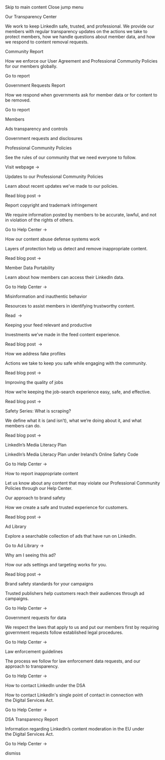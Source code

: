 Skip to main content
Close jump menu

Our Transparency Center

We work to keep LinkedIn safe, trusted, and professional. We provide our members with regular transparency updates on the actions we take to protect members, how we handle questions about member data, and how we respond to content removal requests. 

Community Report




How we enforce our User Agreement and Professional Community Policies for our members globally.

Go to report

Government Requests Report


How we respond when governments ask for member data or for content to be removed.

Go to report

Members

Ads transparency and controls

Government requests and disclosures

Professional Community Policies


See the rules of our community that we need everyone to follow.

Visit webpage →


Updates to our Professional Community Policies


Learn about recent updates we’ve made to our policies. 

Read blog post →

Report copyright and trademark infringement


We require information posted by members to be accurate, lawful, and not in violation of the rights of others.

Go to Help Center →

How our content abuse defense systems work


Layers of protection help us detect and remove inappropriate content.


Read blog post →

Member Data Portability




Learn about how members can access their LinkedIn data.


Go to Help Center →

Misinformation and inauthentic behavior


Resources to assist members in identifying trustworthy content.



Read  →

Keeping your feed relevant and productive


Investments we’ve made in the feed content experience.


Read blog post  →

How we address fake profiles




Actions we take to keep you safe while engaging with the community.


Read blog post →

Improving the quality of jobs



How we’re keeping the job-search experience easy, safe, and effective.


Read blog post →

Safety Series: What is scraping?


We define what it is (and isn’t), what we’re doing about it, and what members can do.


Read blog post →

LinkedIn’s Media Literacy Plan


LinkedIn’s Media Literacy Plan under Ireland’s Online Safety Code



Go to Help Center →

How to report inappropriate content

Let us know about any content that may violate our Professional Community Policies through our Help Center.

Our approach to brand safety


How we create a safe and trusted experience for customers.

Read blog post →

Ad Library


Explore a searchable collection of ads that have run on LinkedIn.

Go to Ad Library →

Why am I seeing this ad?




How our ads settings and targeting works for you.


Read blog post →

Brand safety standards for your campaigns


Trusted publishers help customers reach their audiences through ad campaigns.

Go to Help Center →


Government requests for data


We respect the laws that apply to us and put our members first by requiring government requests follow established legal procedures.

Go to Help Center →

Law enforcement guidelines


The process we follow for law enforcement data requests, and our approach to transparency.

Go to Help Center →

How to contact LinkedIn under the DSA


How to contact LinkedIn's single point of contact in connection with the Digital Services Act.

Go to Help Center →

DSA Transparency Report




Information regarding LinkedIn’s content moderation in the EU under the Digital Services Act.

Go to Help Center →


dismiss